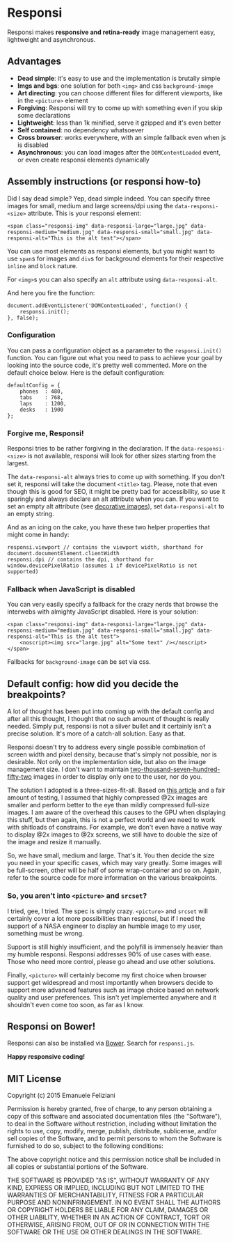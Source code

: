 # Responsi

Responsi makes **responsive and retina-ready** image management easy, lightweight and asynchronous.

## Advantages

- **Dead simple**: it's easy to use and the implementation is brutally simple
- **Imgs and bgs**: one solution for both `<img>` and css `background-image`
- **Art directing**: you can choose different files for different viewports, like in the `<picture>` element
- **Forgiving**: Responsi will try to come up with something even if you skip some declarations
- **Lightweight**: less than 1k minified, serve it gzipped and it's even better
- **Self contained**: no dependency whatsoever
- **Cross browser**: works everywhere, with an simple fallback even when js is disabled
- **Asynchronous**: you can load images after the `DOMContentLoaded` event, or even create responsi elements dynamically

## Assembly instructions (or responsi how-to)

Did I say dead simple? Yep, dead simple indeed. You can specify three images for small, medium and large screens/dpi using the `data-responsi-<size>` attribute. This is your responsi element:

    <span class="responsi-img" data-responsi-large="large.jpg" data-responsi-medium="medium.jpg" data-responsi-small="small.jpg" data-responsi-alt="This is the alt test"></span>

You can use most elements as responsi elements, but you might want to use `span`s for images and `div`s for background elements for their respective `inline` and `block` nature.

For `<img>`s you can also specify an `alt` attribute using `data-responsi-alt`.

And here you fire the function: 

    document.addEventListener('DOMContentLoaded', function() {
    	responsi.init();
    }, false);

### Configuration

You can pass a configuration object as a parameter to the `responsi.init()` function. You can figure out what you need to pass to achieve your goal by looking into the source code, it's pretty well commented. More on the default choice below. Here is the default configuration:

    defaultConfig = {
    	phones	: 480,
    	tabs	: 768,
    	laps	: 1200,
    	desks	: 1900
    };

### Forgive me, Responsi!

Responsi tries to be rather forgiving in the declaration. If the `data-responsi-<size>` is not available, responsi will look for other sizes starting from the largest.

The `data-responsi-alt` always tries to come up with something. If you don't set it, responsi will take the document `<title>` tag. Please, note that even though this is good for SEO, it might be pretty bad for accessibility, so use it sparingly and always declare an alt attribute when you can. If you want to set an empty alt attribute (see [decorative images](http://en.wikipedia.org/wiki/Alt_attribute#Decorative_images "Decorative images and alt attributes on Wikipedia")), set `data-responsi-alt` to an empty string.

And as an icing on the cake, you have these two helper properties that might come in handy:

    responsi.viewport // contains the viewport width, shorthand for document.documentElement.clientWidth
    responsi.dpi // contains the dpi, shorthand for window.devicePixelRatio (assumes 1 if devicePixelRatio is not supported)

### Fallback when JavaScript is disabled

You can very easily specify a fallback for the crazy nerds that browse the interwebs with almighty JavaScript disabled. Here is your solution:

    <span class="responsi-img" data-responsi-large="large.jpg" data-responsi-medium="medium.jpg" data-responsi-small="small.jpg" data-responsi-alt="This is the alt test">
    	<noscript><img src="large.jpg" alt="Some text" /></noscript>
    </span>

Fallbacks for `background-image` can be set via css.

## Default config: how did you decide the breakpoints?

A lot of thought has been put into coming up with the default config and after all this thought, I thought that no such amount of thought is really needed. Simply put, responsi is not a silver bullet and it certainly isn't a precise solution. It's more of a catch-all solution. Easy as that.

Responsi doesn't try to address every single possible combination of screen width and pixel density, because that's simply not possible, nor is desirable. Not only on the implementation side, but also on the image management size. I don't want to maintain [two-thousand-seven-hundred-fifty-two](http://www.oldielyrics.com/lyrics/rodriguez/heikkis_suburbia_bus_tour.html "2752 unscheduled stops") images in order to display only one to the user, nor do you.

The solution I adopted is a three-sizes-fit-all. Based on [this article](http://www.netvlies.nl/blog/design-interactie/retina-revolution "Retina revolution") and a fair amount of testing, I assumed that highly compressed @2x images are smaller and perform better to the eye than mildly compressed full-size images. I am aware of the overhead this causes to the GPU when displaying this stuff, but then again, this is not a perfect world and we need to work with shitloads of constrains. For example, we don't even have a native way to display @2x images to @2x screens, we still have to double the size of the image and resize it manually.

So, we have small, medium and large. That's it. You then decide the size you need in your specific cases, which may vary greatly. Some images will be full-screen, other will be half of some wrap-container and so on. Again, refer to the source code for more information on the various breakpoints.

### So, you aren't into `<picture>` and `srcset`?

I tried, gee, I tried. The spec is simply crazy. `<picture>` and `srcset` will certainly cover a lot more possibilities than responsi, but if I need the support of a NASA engineer to display an humble image to my user, something must be wrong.

Support is still highly insufficient, and the polyfill is immensely heavier than my humble responsi. Responsi addresses 90% of use cases with ease. Those who need more control, please go ahead and use other solutions.

Finally, `<picture>` will certainly become my first choice when browser support get widespread and most importantly when browsers decide to support more advanced features such as image choice based on network quality and user preferences. This isn't yet implemented anywhere and it shouldn't even come too soon, as far as I know.

## Responsi on Bower!

Responsi can also be installed via [Bower](http://http://bower.io "A package manager for the web"). Search for `responsi.js`.

**Happy responsive coding!**

## MIT License

Copyright (c) 2015 Emanuele Feliziani

Permission is hereby granted, free of charge, to any person obtaining a copy of this software and associated documentation files (the "Software"), to deal in the Software without restriction, including without limitation the rights to use, copy, modify, merge, publish, distribute, sublicense, and/or sell copies of the Software, and to permit persons to whom the Software is furnished to do so, subject to the following conditions:

The above copyright notice and this permission notice shall be included in all copies or substantial portions of the Software.

THE SOFTWARE IS PROVIDED "AS IS", WITHOUT WARRANTY OF ANY KIND, EXPRESS OR IMPLIED, INCLUDING BUT NOT LIMITED TO THE WARRANTIES OF MERCHANTABILITY, FITNESS FOR A PARTICULAR PURPOSE AND NONINFRINGEMENT. IN NO EVENT SHALL THE AUTHORS OR COPYRIGHT HOLDERS BE LIABLE FOR ANY CLAIM, DAMAGES OR OTHER LIABILITY, WHETHER IN AN ACTION OF CONTRACT, TORT OR OTHERWISE, ARISING FROM, OUT OF OR IN CONNECTION WITH THE SOFTWARE OR THE USE OR OTHER DEALINGS IN THE SOFTWARE.
